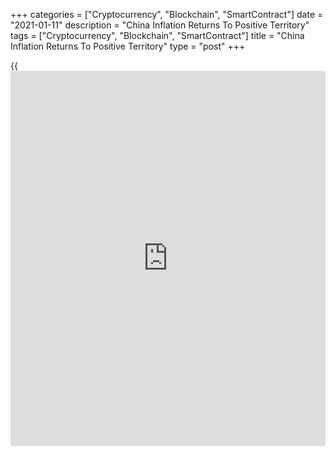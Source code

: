 +++
categories = ["Cryptocurrency", "Blockchain", "SmartContract"]
date = "2021-01-11"
description = "China Inflation Returns To Positive Territory"
tags = ["Cryptocurrency", "Blockchain", "SmartContract"]
title = "China Inflation Returns To Positive Territory"
type = "post"
+++

{{<iframe id="large-banner" src="https://www.bounty.group/#slide=28.0" width="100%" height="600" scrolling="no" style="border: 0px solid rgb(216, 221, 230); border-radius: 3px;">}}

China's consumer price inflation retuned to positive territory in
December after turning negative for the first time in more than a decade
in November, data published by the National Bureau of Statistics
revealed Monday.

Consumer prices climbed 0.2 percent on a yearly basis in December,
reversing a 0.5 percent fall in November. Economists had forecast prices
to gain 0.1 percent.

Food prices grew 1.2 percent, in contrast to November's 2 percent
decline as pork prices increased 6.5 percent from the previous month. At
the same time, non-food prices remained flat.

Dong Lijuan, an economist at the NBS, said food prices increased at the
end of year due to severe weather and seasonal holiday demand pushed up
meat prices.

Month-on-month, consumer prices were up 0.7 percent, which was faster
than the 0.4 percent growth expected by economists.

Meanwhile, core consumer price inflation slowed marginally to 0.4
percent from 0.5 percent.

Another report from NBS showed that producer prices declined 0.4 percent
year-on-year in December, but much slower than the 1.5 percent decrease
seen in November and the expected fall of 0.8 percent.

On a monthly basis, factory gate prices advanced 1.1 percent in
December, the fastest since December 2016.

Consumer prices may slip back into deflation over the next couple of
months due to a jump in pork prices a year ago, but this should prove
temporary, Julian Evans-Pritchard and Sheana Yue, economists at Capital
Economics, said.

With economic activity set to remain strong and underlying inflation
likely to rebound, the PBoC is likely to tighten [policy](https://www.fintechee.com/policy/) this year, the
economist added.

For comments and feedback [contact](https://www.playgroundfx.com/contact/): editorial@rtt[news](https://www.letsplayfx.com/blog/forex-news-website/).com

[Economic News][1]

 **What parts of the world are seeing the best (and worst) economic
performances lately? Click[here][2] to check out our [Econ Scorecard][2]
and find out! See up-to-the-moment [ranking](https://www.playgroundfx.com/blog/crypto-exchange-ranking/)s for the best and worst
performers in [GDP][3], [unemployment rate][4], [inflation][2] and much
more.**

   1. www.rtt[news](https://www.letsplayfx.com/blog/forex-news-website/).com/Content/EconomicNews.aspx
   2. www.rtt[news](https://www.letsplayfx.com/blog/forex-news-website/).com/economic-scorecard/world-rank/CPI/highest-performance.aspx
   3. www.rtt[news](https://www.letsplayfx.com/blog/forex-news-website/).com/economic-scorecard/world-rank/GDP/highest-performance.aspx
   4. www.rtt[news](https://www.letsplayfx.com/blog/forex-news-website/).com/economic-scorecard/world-rank/unemployment-rate/lowest-performance.aspx